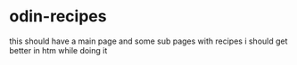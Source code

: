 # odin-recipes
this should have a main page and some sub pages with recipes
i should get better in htm while doing it